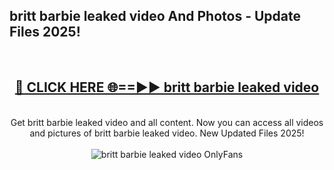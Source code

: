 <h2>britt barbie leaked video And Photos - Update Files 2025!</h2>
<br>
<div align="center">
<h2><a href="https://linkcuts.com/hfmhzwbr" rel="nofollow">🔴 CLICK HERE 🌐==►► britt barbie leaked video</a></h2>
<br>
Get britt barbie leaked video and all content. Now you can access all videos and pictures of britt barbie leaked video. New Updated Files 2025!
<br>
<br>
<a href="https://linkcuts.com/hfmhzwbr" rel="nofollow" data-target="animated-image.originalLink"><img src="https://i.ibb.co.com/WyWwxjT/player-gif2.gif" alt="britt barbie leaked video OnlyFans" style="max-width: 100%; display: inline-block;" data-target="animated-image.originalImage"></a>
</div>
<br>